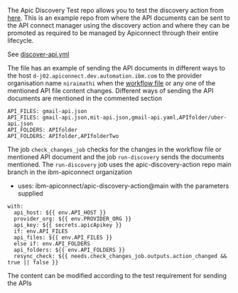 The Apic Discovery Test repo allows you to test the discovery action from [here](https://github.com/ibm-apiconnect/apic-discovery-action). This is an example repo from where the API documents can be sent to the API connect manager using the discovery action and where they can be promoted as required to be managed by Apiconnect through their entire lifecycle.

See [discover-api.yml](.github/workflows/discover-api.yml)

The file has an example of sending the API documents in different ways to the host `d-j02.apiconnect.dev.automation.ibm.com` to the provider organisation name `niraimathi` when the [workflow file](.github/workflows/discover-api.yml) or any one of the mentioned API file content changes.
Different ways of sending the API documents are mentioned in the commented section 
```
API_FILES: gmail-api.json
API_FILES: gmail-api.json,mit-api.json,gmail-api.yaml,APIfolder/uber-api.json
API_FOLDERS: APIfolder
API_FOLDERS: APIfolder,APIfolderTwo
```
The job `check_changes_job` checks for the changes in the workflow file or mentioned API document and the job `run-discovery` sends the documents mentioned.
The `run-discovery` job uses the apic-discovery-action repo main branch in the ibm-apiconnect organization
 - uses: ibm-apiconnect/apic-discovery-action@main 
with the parameters supplied
```
with:
  api_host: ${{ env.API_HOST }}
  provider_org: ${{ env.PROVIDER_ORG }}
  api_key: ${{ secrets.apicApikey }}
  if: env.API_FILES
  api_files: ${{ env.API_FILES }}
  else if: env.API_FOLDERS
  api_folders: ${{ env.API_FOLDERS }}
  resync_check: ${{ needs.check_changes_job.outputs.action_changed && true || false }}
```

The content can be modified according to the test requirement for sending the APIs
